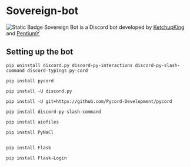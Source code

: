 # Sovereign-bot

![Static Badge](https://img.shields.io/badge/Version-0.5-blue)
 Sovereign Bot is a Discord bot developed by [KetchupKing](https://github.com/KetchupKing) and [PentiumY](https://github.com/PentiumY)

## Setting up the bot

    pip uninstall discord.py discord-py-interactions discord-py-slash-command discord-typings py-cord
    
    pip install pycord
    
    pip install -U discord.py
    
    pip install -U git+https://github.com/Pycord-Development/pycord
    
    pip install discord-py-slash-command
    
    pip install aiofiles
    
    pip install PyNaCl


    pip install Flask
    
    pip install Flask-Login
